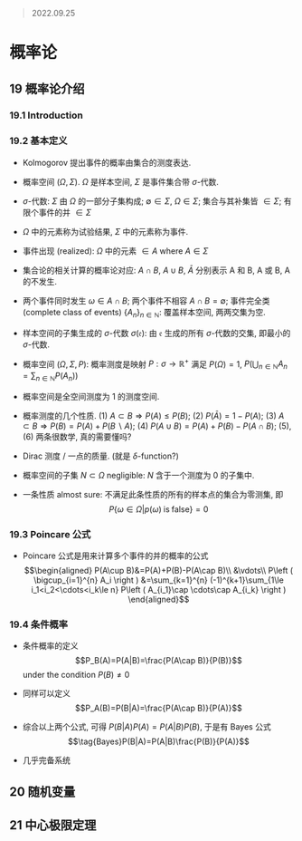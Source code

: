 >2022.09.25

# 概率论

## 19 概率论介绍

### 19.1 Introduction

### 19.2 基本定义

- Kolmogorov 提出事件的概率由集合的测度表达.

- 概率空间 $(\Omega,\Sigma)$. $\Omega$ 是样本空间, $\Sigma$ 是事件集合带 $\sigma$-代数.

- $\sigma$-代数: $\Sigma$ 由 $\Omega$ 的一部分子集构成; $\emptyset\in\Sigma$, $\Omega\in\Sigma$; 集合与其补集皆 $\in\Sigma$; 有限个事件的并 $\in\Sigma$

- $\Omega$ 中的元素称为试验结果, $\Sigma$ 中的元素称为事件.

- 事件出现 (realized): $\Omega$ 中的元素 $\in A$ where $A\in\Sigma$

- 集合论的相关计算的概率论对应: $A\cap B$, $A\cup B$, $\bar A$ 分别表示 A 和 B, A 或 B, A 的不发生.

- 两个事件同时发生 $\omega\in A\cap B$;
  两个事件不相容 $A\cap B=\emptyset$;
  事件完全类 (complete class of events) $\{A_n\}_{n\in\mathbb{N}}$: 覆盖样本空间, 两两交集为空.

- 样本空间的子集生成的 $\sigma$-代数 $\sigma(\mathfrak{e})$: 由 $\mathfrak{e}$ 生成的所有 $\sigma$-代数的交集, 即最小的 $\sigma$-代数.

- 概率空间 $\left(\Omega,\Sigma, P\right)$: 概率测度是映射 $P:\sigma\to\mathbb{R}^+$ 满足 $P(\Omega)=1$, $P\left(\bigcup_{n\in\mathbb{N}}A_n=\sum_{n\in\mathbb{N}}P\left(A_n\right)\right)$

- 概率空间是全空间测度为 1 的测度空间.

- 概率测度的几个性质.
  (1) $A\subset B\Rightarrow P(A)\le P(B)$; 
  (2) $P(\bar A)=1-P(A)$; 
  (3) $A\subset B\Rightarrow P(B)=P(A)+P(B\backslash A)$;
  (4) $P(A\cup B)=P(A)+P(B)-P(A\cap B)$;
  (5),(6) 两条很数学, 真的需要懂吗?

- Dirac 测度 / 一点的质量. (就是 $\delta$-function?)

- 概率空间的子集 $N\subset\Omega$ negligible: $N$ 含于一个测度为 0 的子集中.

- 一条性质 almost sure: 不满足此条性质的所有的样本点的集合为零测集, 即 $$P\left\{\omega\in\Omega | p(\omega)\;\mathrm{is\;false}\right\}=0$$

### 19.3 Poincare 公式

- Poincare 公式是用来计算多个事件的并的概率的公式
  $$\begin{aligned}
  P(A\cup B)&=P(A)+P(B)-P(A\cap B)\\
  &\vdots\\
  P\left ( \bigcup_{i=1}^{n} A_i \right ) &=\sum_{k=1}^{n} (-1)^{k+1}\sum_{1\le i_1<i_2<\cdots<i_k\le n} P\left ( A_{i_1}\cap \cdots\cap A_{i_k} \right )
  \end{aligned}$$

### 19.4 条件概率

- 条件概率的定义 $$P_B(A)=P(A|B)=\frac{P(A\cap B)}{P(B)}$$ under the condition $P(B)\neq0$

- 同样可以定义 $$P_A(B)=P(B|A)=\frac{P(A\cap B)}{P(A)}$$

- 综合以上两个公式, 可得 $P(B|A)P(A)=P(A|B)P(B)$, 于是有 Bayes 公式 $$\tag{Bayes}P(B|A)=P(A|B)\frac{P(B)}{P(A)}$$

- 几乎完备系统

## 20 随机变量

## 21 中心极限定理

<!--stackedit_data:
eyJoaXN0b3J5IjpbMjAxMDkxNDMzMSwtMzUwMTQ5NzEyLC0xMT
k1NjEyMTYxLDQ5NDcyODI0MiwtMTk3OTM5ODYxMSwtNTUzODc1
MzI0LC0xOTc5Mzk4NjExXX0=
-->
